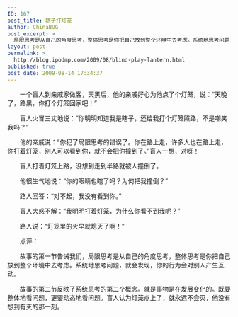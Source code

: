 ```yaml
---
ID: 167
post_title: 瞎子打灯笼
author: ChinaBUG
post_excerpt: >
  局限思考是从自己的角度思考，整体思考是你把自己放到整个环境中去考虑。系统地思考问题，就会发现，你的行为会对别人产生互动。
layout: post
permalink: >
  http://blog.ipodmp.com/2009/08/blind-play-lantern.html
published: true
post_date: 2009-08-14 17:34:37
---
```

　　一个盲人到亲戚家做客，天黑后，他的亲戚好心为他点了个灯笼，说：“天晚了，路黑，你打个灯笼回家吧！”

　　盲人火冒三丈地说：“你明明知道我是瞎子，还给我打个灯笼照路，不是嘲笑我吗？”

　　他的亲戚说：“你犯了局限思考的错误了。你在路上走，许多人也在路上走，你打着灯笼，别人可以看到你，就不会把你撞到了。”盲人一想，对呀！

　　盲人打着灯笼上路，没想到走到半路就被人撞倒了。

　　他很生气地说：“你的眼睛也瞎了吗？为何把我撞倒？”

　　路人回答：“对不起，我没有看到你。”

　　盲人大惑不解：“我明明打着灯笼，为什么你看不到我呢？”

　　路人说：“灯笼里的火早就熄灭了啊！”

　　点评：

　　故事的第一节告诫我们，局限思考是从自己的角度思考，整体思考是你把自己放到整个环境中去考虑。系统地思考问题，就会发现，你的行为会对别人产生互动。

　　故事的第二节反映了系统思考的第二个概念。就是事物是在发展变化的。既要整体地看问题，更要动态地看问题。盲人认为灯笼点上了，就永远不会灭，他没有想到有灭的那一刻。